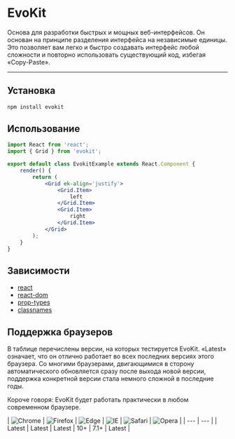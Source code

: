 [react]: //www.npmjs.com/package/react
[react-dom]: //www.npmjs.com/package/react-dom
[prop-types]: //www.npmjs.com/package/prop-types
[classnames]: //www.npmjs.com/package/classnames

# EvoKit

Основа для разработки быстрых и мощных веб-интерфейсов. Он основан на принципе разделения интерфейса на независимые единицы. Это позволяет вам легко и быстро создавать интерфейс любой сложности и повторно использовать существующий код, избегая «Copy-Paste».

---

## Установка
```bash
npm install evokit
```

## Использование
```jsx
import React from 'react';
import { Grid } from 'evokit';

export default class EvokitExample extends React.Component {
    render() {
        return (
            <Grid ek-align='justify'>
                <Grid.Item>
                    left
                </Grid.Item>
                <Grid.Item>
                    right
                </Grid.Item>
            </Grid>
        );
    }
}
```

## Зависимости

 - [react]
 - [react-dom]
 - [prop-types]
 - [classnames]

## Поддержка браузеров

В таблице перечислены версии, на которых тестируется EvoKit. «Latest» означает, что он отлично работает во всех последних версиях этого браузера.
Со многими браузерами, двигающимися в сторону автоматического обновляется сразу после выхода новой версии, поддержка конкретной версии стала немного сложной в последние годы.

Короче говоря: EvoKit будет работать практически в любом современном браузере.

| ![Chrome](https://raw.githubusercontent.com/alrra/browser-logos/master/src/chrome/chrome_48x48.png) | ![Firefox](https://raw.githubusercontent.com/alrra/browser-logos/master/src/firefox/firefox_48x48.png) | ![Edge](https://raw.githubusercontent.com/alrra/browser-logos/master/src/edge/edge_48x48.png) | ![IE](https://raw.githubusercontent.com/alrra/browser-logos/master/src/archive/internet-explorer_9-11/internet-explorer_9-11_48x48.png) | ![Safari](https://raw.githubusercontent.com/alrra/browser-logos/master/src/safari/safari_48x48.png) | ![Opera](https://raw.githubusercontent.com/alrra/browser-logos/master/src/opera/opera_48x48.png) |
| --- | --- |
| Latest | Latest | Latest | 10+ | 7.1+ | Latest |
